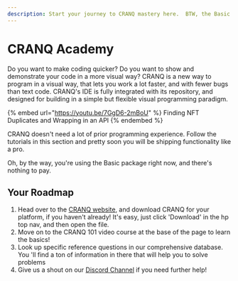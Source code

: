 ```yaml
---
description: Start your journey to CRANQ mastery here.  BTW, the Basic package is Free :-)
---
```


# CRANQ Academy

Do you want to make coding quicker?  Do you want to show and demonstrate your code in a more visual way?  CRANQ is a new way to program in a visual way, that lets you work a lot faster, and with fewer bugs than text code.  CRANQ's IDE is fully integrated with its repository, and designed for building in a simple but flexible visual programming paradigm.

{% embed url="https://youtu.be/7GgD6-2mBoU" %}
Finding NFT Duplicates and Wrapping in an API
{% endembed %}

CRANQ doesn't need a lot of prior programming experience.  Follow the tutorials in this section and pretty soon you will be shipping functionality like a pro.

Oh, by the way, you're using the Basic package right now, and there's nothing to pay.



## Your Roadmap



1. Head over to the [CRANQ website](https://cranq.io), and download CRANQ for your platform, if you haven't already!  It's easy, just click 'Download' in the hp top nav, and then open the file.
2. Move on to the CRANQ 101 video course at the base of the page to learn the basics!
3. Look up specific reference questions in our comprehensive database.  You 'll find a ton of information in there that will help you to solve problems
4. Give us a shout on our [Discord Channel](https://discord.gg/UgsjNtZW65) if you need further help!
